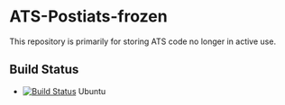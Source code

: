 # ATS-Postiats-frozen
This repository is primarily for storing ATS code no longer in active use.

## Build Status

* [![Build Status](https://travis-ci.org/githwxi/ATS-Postiats-frozen.svg?branch=master)](https://travis-ci.org/githwxi/ATS-Postiats-frozen) Ubuntu



